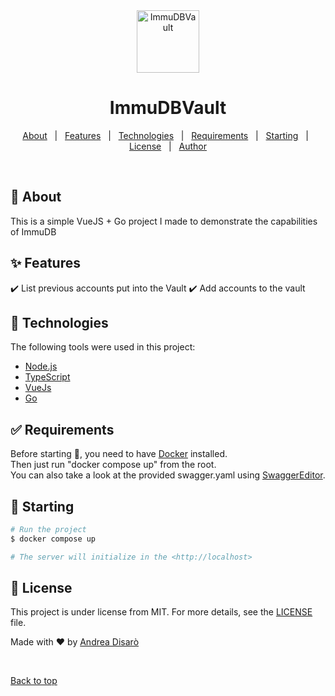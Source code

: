 <div align="center" id="top"> 
  <img src="https://vault.immudb.io/docs/img/logo_immudb_vault_light.svg" height="100" alt="ImmuDBVault" />
</div>

<h1 align="center">ImmuDBVault</h1>

<p align="center">
  <a href="#dart-about">About</a> &#xa0; | &#xa0; 
  <a href="#sparkles-features">Features</a> &#xa0; | &#xa0;
  <a href="#rocket-technologies">Technologies</a> &#xa0; | &#xa0;
  <a href="#white_check_mark-requirements">Requirements</a> &#xa0; | &#xa0;
  <a href="#checkered_flag-starting">Starting</a> &#xa0; | &#xa0;
  <a href="#memo-license">License</a> &#xa0; | &#xa0;
  <a href="https://github.com/andreadisaro" target="_blank">Author</a>
</p>

<br>

## :dart: About

This is a simple VueJS + Go project I made to demonstrate the capabilities of ImmuDB

## :sparkles: Features

:heavy_check_mark: List previous accounts put into the Vault
:heavy_check_mark: Add accounts to the vault

## :rocket: Technologies

The following tools were used in this project:

- [Node.js](https://nodejs.org/en/)
- [TypeScript](https://www.typescriptlang.org/)
- [VueJs](https://vuejs.org/)
- [Go](https://go.dev/)

## :white_check_mark: Requirements

Before starting :checkered_flag:, you need to have [Docker](https://www.docker.com/) installed.<br/>
Then just run "docker compose up" from the root.<br/>
You can also take a look at the provided swagger.yaml using [SwaggerEditor](https://editor.swagger.io/).

## :checkered_flag: Starting

```bash
# Run the project
$ docker compose up

# The server will initialize in the <http://localhost>
```

## :memo: License

This project is under license from MIT. For more details, see the [LICENSE](LICENSE.md) file.

Made with :heart: by <a href="https://github.com/andreadisaro" target="_blank">Andrea Disarò</a>

&#xa0;

<a href="#top">Back to top</a>
